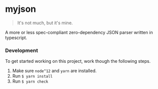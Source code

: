 # myjson

> It's not much, but it's mine.

A more or less spec-compliant zero-dependency JSON parser written in typescript.

### Development

To get started working on this project, work though the following steps.

1. Make sure `node^12` and `yarn` are installed.
2. Run `$ yarn install`
3. Run `$ yarn check`

